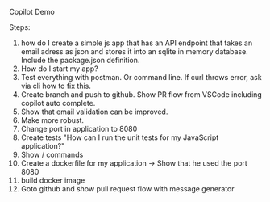 Copilot Demo

Steps:

1. how do I create a simple js app that has an API endpoint that takes an email adress as json and stores it into an sqlite in memory database. Include the package.json definition.
2. How do I start my app?
3. Test everything with postman. Or command line. If curl throws error, ask via cli how to fix this.
4. Create branch and push to github. Show PR flow from VSCode including copilot auto complete.
5. Show that email validation can be improved. 
6. Make more robust.
7. Change port in application to 8080
8. Create tests "How can I run the unit tests for my JavaScript application?"
9. Show / commands
10. Create a dockerfile for my application -> Show that he used the port 8080
11. build docker image
12. Goto github and show pull request flow with message generator
